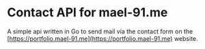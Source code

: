 # Contact API for mael-91.me

A simple api written in Go to send mail via the contact form on the [https://portfolio.mael-91.me](https://portfolio.mael-91.me) website.
